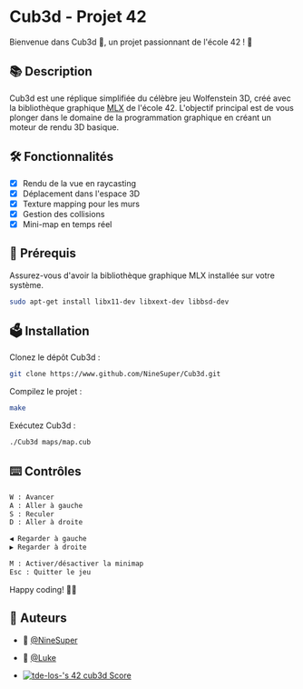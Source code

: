 # Cub3d - Projet 42

Bienvenue dans Cub3d 👾, un projet passionnant de l'école 42 ! 🚀

## 📚 Description

Cub3d est une réplique simplifiée du célèbre jeu Wolfenstein 3D, créé avec la bibliothèque graphique [MLX](https://harm-smits.github.io/42docs/libs/minilibx/getting_started.html) de l'école 42. L'objectif principal est de vous plonger dans le domaine de la programmation graphique en créant un moteur de rendu 3D basique.

## 🛠️ Fonctionnalités

- [x] Rendu de la vue en raycasting
- [x] Déplacement dans l'espace 3D
- [x] Texture mapping pour les murs
- [x] Gestion des collisions
- [x] Mini-map en temps réel

## 🔧 Prérequis

Assurez-vous d'avoir la bibliothèque graphique MLX installée sur votre système.

```bash
sudo apt-get install libx11-dev libxext-dev libbsd-dev
```

## 🗳️ Installation

Clonez le dépôt Cub3d :
```bash
git clone https://www.github.com/NineSuper/Cub3d.git
```

Compilez le projet :
```bash
make
```

Exécutez Cub3d :
```bash
./Cub3d maps/map.cub
```

## ⌨️ Contrôles

```bash
W : Avancer
A : Aller à gauche
S : Reculer
D : Aller à droite

◀︎ Regarder à gauche
▶︎ Regarder à droite

M : Activer/désactiver la minimap
Esc : Quitter le jeu
```

Happy coding! 🚀✨

## 📝 Auteurs

- 🎫 [@NineSuper](https://www.github.com/NineSuper)
- 👾 [@Luke](https://github.com/BiGZ31)

- [![tde-los-'s 42 cub3d Score](https://badge42.coday.fr/api/v2/clpo61f0c167701t692asdwoa/project/3424221)](https://github.com/Coday-meric/badge42)
